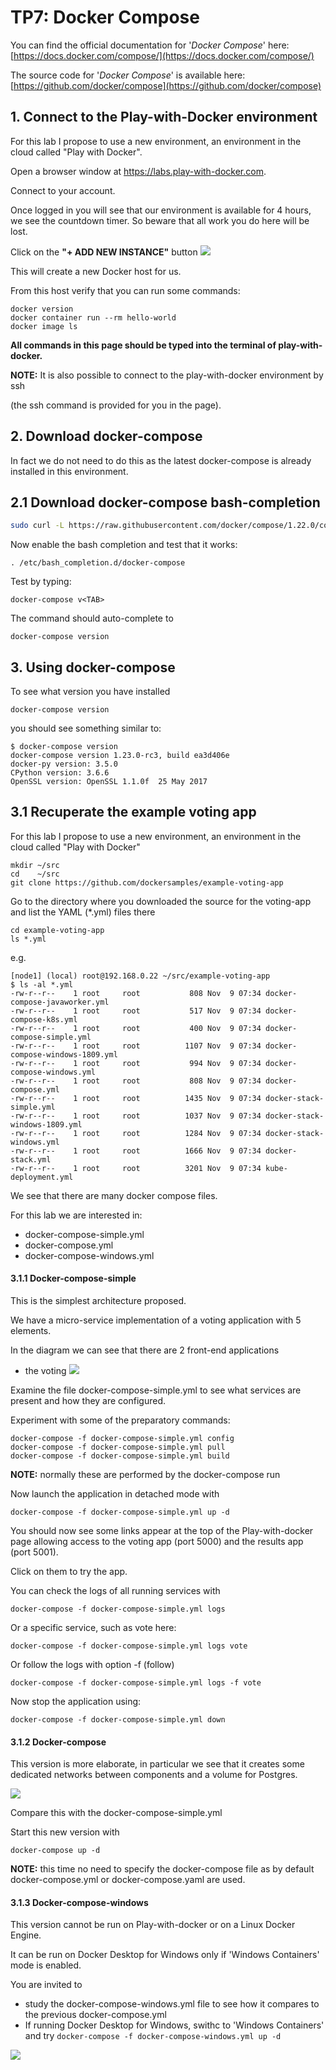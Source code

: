 # TP7: Docker Compose

You can find the official documentation for '*Docker Compose*' here: [https://docs.docker.com/compose/](https://docs.docker.com/compose/)

The source code for '*Docker Compose*' is available here: [https://github.com/docker/compose](https://github.com/docker/compose)

## 1. Connect to the Play-with-Docker environment

For this lab I propose to use a new environment, an environment in the cloud called "Play with Docker".

Open a browser window at https://labs.play-with-docker.com.

Connect to your account.

Once logged in you will see that our environment is available for 4 hours, we see the countdown timer.
So beware that all work you do here will be lost.

Click on the **"+ ADD NEW INSTANCE"** button
![](images/playwd1.JPG)

This will create a new Docker host for us.

From this host verify that you can run some commands:
```
docker version
docker container run --rm hello-world
docker image ls
```

**All commands in this page should be typed into the terminal of play-with-docker.**

**NOTE:** It is also possible to connect to the play-with-docker environment by ssh

(the ssh command is provided for you in the page).

## 2. Download docker-compose

In fact we do not need to do this as the latest docker-compose is already installed in this environment.

## 2.1 Download docker-compose bash-completion

```bash
sudo curl -L https://raw.githubusercontent.com/docker/compose/1.22.0/contrib/completion/bash/docker-compose -o /etc/bash_completion.d/docker-compose
```

Now enable the bash completion and test that it works:
```
. /etc/bash_completion.d/docker-compose
```

Test by typing:
```
docker-compose v<TAB>
```

The command should auto-complete to
```
docker-compose version
```

## 3. Using docker-compose

To see what version you have installed
```
docker-compose version
```

you should see something similar to:
```
$ docker-compose version
docker-compose version 1.23.0-rc3, build ea3d406e
docker-py version: 3.5.0
CPython version: 3.6.6
OpenSSL version: OpenSSL 1.1.0f  25 May 2017
```

## 3.1 Recuperate the example voting app

For this lab I propose to use a new environment, an environment in the cloud called "Play with Docker"
```
mkdir ~/src
cd    ~/src
git clone https://github.com/dockersamples/example-voting-app
```

Go to the directory where you downloaded the source for the voting-app and list the YAML (\*.yml) files there
```
cd example-voting-app
ls *.yml
```

e.g.
```
[node1] (local) root@192.168.0.22 ~/src/example-voting-app
$ ls -al *.yml
-rw-r--r--    1 root     root           808 Nov  9 07:34 docker-compose-javaworker.yml
-rw-r--r--    1 root     root           517 Nov  9 07:34 docker-compose-k8s.yml
-rw-r--r--    1 root     root           400 Nov  9 07:34 docker-compose-simple.yml
-rw-r--r--    1 root     root          1107 Nov  9 07:34 docker-compose-windows-1809.yml
-rw-r--r--    1 root     root           994 Nov  9 07:34 docker-compose-windows.yml
-rw-r--r--    1 root     root           808 Nov  9 07:34 docker-compose.yml
-rw-r--r--    1 root     root          1435 Nov  9 07:34 docker-stack-simple.yml
-rw-r--r--    1 root     root          1037 Nov  9 07:34 docker-stack-windows-1809.yml
-rw-r--r--    1 root     root          1284 Nov  9 07:34 docker-stack-windows.yml
-rw-r--r--    1 root     root          1666 Nov  9 07:34 docker-stack.yml
-rw-r--r--    1 root     root          3201 Nov  9 07:34 kube-deployment.yml
```

We see that there are many docker compose files.

For this lab we are interested in:
- docker-compose-simple.yml
- docker-compose.yml
- docker-compose-windows.yml

#### 3.1.1 Docker-compose-simple

This is the simplest architecture proposed.

We have a micro-service implementation of a voting application with 5 elements.

In the diagram we can see that there are 2 front-end applications
- the voting 
![](images/docker-compose-simple.JPG)


Examine the file docker-compose-simple.yml to see what services are present and how they are configured.

Experiment with some of the preparatory commands:
```
docker-compose -f docker-compose-simple.yml config
docker-compose -f docker-compose-simple.yml pull
docker-compose -f docker-compose-simple.yml build
```
**NOTE:** normally these are performed by the docker-compose run

Now launch the application in detached mode with
```
docker-compose -f docker-compose-simple.yml up -d
```

You should now see some links appear at the top of the Play-with-docker page allowing access to the voting app (port 5000) and the results app (port 5001).

Click on them to try the app.


You can check the logs of all running services with
```
docker-compose -f docker-compose-simple.yml logs
```

Or a specific service, such as vote here:
```
docker-compose -f docker-compose-simple.yml logs vote
```

Or follow the logs with option -f  (follow)
```
docker-compose -f docker-compose-simple.yml logs -f vote
```

Now stop the application using:
```
docker-compose -f docker-compose-simple.yml down
```

#### 3.1.2 Docker-compose

This version is more elaborate, in particular we see that it creates some dedicated networks between components and a volume for Postgres.

![](images/docker-compose.JPG)

Compare this with the docker-compose-simple.yml

Start this new version with
```
docker-compose up -d
```

**NOTE:** this time no need to specify the docker-compose file as by default docker-compose.yml or docker-compose.yaml are used.

#### 3.1.3 Docker-compose-windows

This version cannot be run on Play-with-docker or on a Linux Docker Engine.

It can be run on Docker Desktop for Windows only if 'Windows Containers' mode is enabled.

You are invited to
- study the docker-compose-windows.yml file to see how it compares to the previous docker-compose.yml
- If running Docker Desktop for Windows, swithc to 'Windows Containers' and try ```docker-compose -f docker-compose-windows.yml up -d```

![](images/docker-compose-windows.JPG)




